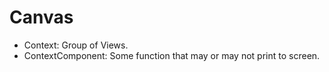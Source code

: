 # Canvas

- Context: Group of Views.
- ContextComponent: Some function that may or may not print to screen.
